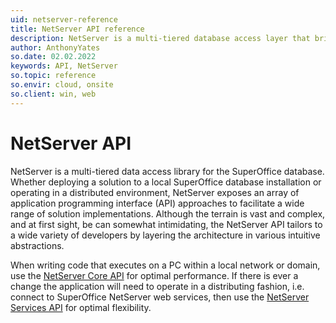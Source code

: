 ```yaml
---
uid: netserver-reference
title: NetServer API reference
description: NetServer is a multi-tiered database access layer that bridges communication between clients and the SuperOffice database.
author: AnthonyYates
so.date: 02.02.2022
keywords: API, NetServer
so.topic: reference
so.envir: cloud, onsite
so.client: win, web
---
```


# NetServer API

NetServer is a multi-tiered data access library for the SuperOffice database. Whether deploying a solution to a local SuperOffice database installation or operating in a distributed environment, NetServer exposes an array of application programming interface (API) approaches to facilitate a wide range of solution implementations. Although the terrain is vast and complex, and at first sight, be can somewhat intimidating, the NetServer API tailors to a wide variety of developers by layering the architecture in various intuitive abstractions.

When writing code that executes on a PC within a local network or domain, use the [NetServer Core API](https://www.nuget.org/packages/SuperOffice.NetServer.Core) for optimal performance. If there is ever a change the application will need to operate in a distributing fashion, i.e. connect to SuperOffice NetServer web services, then use the [NetServer Services API](https://www.nuget.org/packages/SuperOffice.NetServer.Services) for optimal flexibility.
